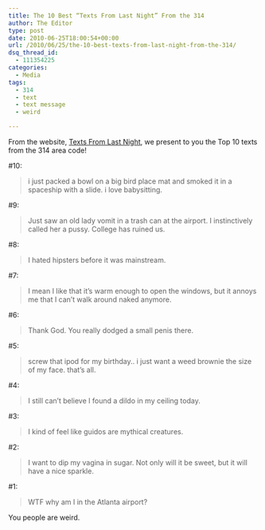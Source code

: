```yaml
---
title: The 10 Best “Texts From Last Night” From the 314
author: The Editor
type: post
date: 2010-06-25T18:00:54+00:00
url: /2010/06/25/the-10-best-texts-from-last-night-from-the-314/
dsq_thread_id:
  - 111354225
categories:
  - Media
tags:
  - 314
  - text
  - text message
  - weird

---
```

<a rel="attachment wp-att-1191" href="http://punchingkitty.com/2009/07/31/text-your-tips/iphone_text/"><img class="alignright size-full wp-image-1191" title="iphone_text" src="http://media.punchingkitty.com/wordpress/2009/07/iphone_text.jpg?filter=resize&w=250" alt="" srcset="http://media.punchingkitty.com/wordpress/2009/07/iphone_text.jpg 375w, http://media.punchingkitty.com/wordpress/2009/07/iphone_text-281x300.jpg 281w" sizes="(max-width: 375px) 100vw, 375px" /></a>From the website, <a href="http://www.textsfromlastnight.com/texts-from-areacode/areacode:314" target="_blank">Texts From Last Night</a>, we present to you the Top 10 texts from the 314 area code!

#10:

> i just packed a bowl on a big bird place mat and smoked it in a spaceship with a slide. i love babysitting.

#9:

> Just saw an old lady vomit in a trash can at the airport. I instinctively called her a pussy. College has ruined us.

#8:

> I hated hipsters before it was mainstream.

#7:

> I mean I like that it&#8217;s warm enough to open the windows, but it annoys me that I can&#8217;t walk around naked anymore.

#6:

> Thank God. You really dodged a small penis there.

#5:

> screw that ipod for my birthday.. i just want a weed brownie the size of my face. that&#8217;s all.

#4:

> I still can&#8217;t believe I found a dildo in my ceiling today.

#3:

> I kind of feel like guidos are mythical creatures.

#2:

> I want to dip my vagina in sugar. Not only will it be sweet, but it will have a nice sparkle.

#1:

> WTF why am I in the Atlanta airport?

You people are weird.